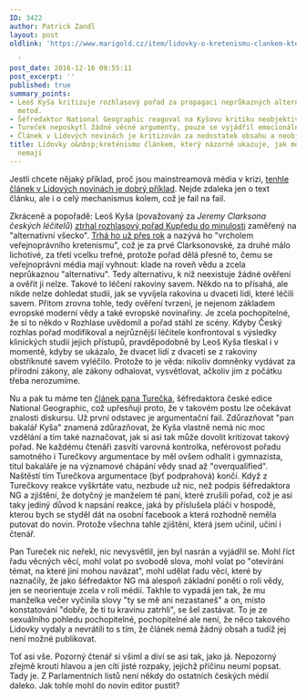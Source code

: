 ```yaml
---
ID: 3422
author: Patrick Zandl
layout: post
oldlink: 'https://www.marigold.cz/item/lidovky-o-kretenismu-clankem-ktery-nazorne-ukazuje-jak-media-fungovat-nemaji

  '
post_date: 2016-12-16 09:55:11
post_excerpt: ''
published: true
summary_points:
- Leoš Kyša kritizuje rozhlasový pořad za propagaci neprůkazných alternativních léčebných
  metod.
- Šéfredaktor National Geographic reagoval na Kyšovu kritiku neobjektivně a osobně.
- Tureček neposkytl žádné věcné argumenty, pouze se vyjádřil emocionálně.
- Článek v Lidových novinách je kritizován za nedostatek obsahu a neobjektivitu.
title: Lidovky o&nbsp;kreténismu článkem, který názorně ukazuje, jak média fungovat
  nemají
---
```


Jestli chcete nějaký příklad, proč jsou mainstreamová média v krizi, <a href="http://www.lidovky.cz/vrchol-verejnopravniho-kretenismu-d6u-/nazory.aspx?c=A161215_124504_ln_nazory_ele">tenhle článek v Lidových novinách je dobrý příklad</a>. Nejde zdaleka jen o text článku, ale i o celý mechanismus kolem, což je fail na fail. <!--more-->

Zkráceně a popořadě: Leoš Kyša (považovaný za <em>Jeremy Clarksona českých léčitelů</em>) <a href="http://www.lidovky.cz/kysa-rozhlas-rusi-porad-kupredu-do-minulosti-vrchol-verejnopravniho-kretenismu-ggk-/nazory.aspx?c=A161214_175346_ln_nazory_gib">ztrhal rozhlasový pořad Kupředu do minulosti</a> zaměřený na "alternativní všecko". <a href="http://mediahub.cz/komentare-35811/nejen-ct-ma-problem-s-sirenim-alternativnich-nesmyslu-cesky-rozhlas-ji-zdatne-sekunduje-816120">Trhá ho už přes rok</a> a nazývá ho "vrcholem veřejnoprávního kretenismu", což je za prvé Clarksonovské, za druhé málo lichotivé, za třetí vcelku trefné, protože pořad dělá přesně to, čemu se veřejnoprávní média mají vyhnout: klade na roveň vědu a zcela neprůkaznou "alternativu". Tedy alternativu, k níž neexistuje žádné ověření a ověřit ji nelze. Takové to léčení rakoviny savem. Někdo na to přísahá, ale nikde nelze dohledat studii, jak se vyvíjela rakovina u dvaceti lidí, které léčili savem. Přitom zrovna tohle, tedy ověření tvrzení, je nejenom základem evropské moderní vědy a také evropské novinařiny. Je zcela pochopitelné, že si to někdo v Rozhlase uvědomil a pořad stáhl ze scény. Kdyby Český rozhlas pořad modifikoval a nejrůznější léčitele konfrontoval s výsledky klinických studií jejich přístupů, pravděpodobně by Leoš Kyša tleskal i v momentě, kdyby se ukázalo, že dvacet lidí z dvaceti se z rakoviny obstříknuté savem vyléčilo. Protože to je věda: nikoliv domněnky vydávat za přírodní zákony, ale zákony odhalovat, vysvětlovat, ačkoliv jim z počátku třeba nerozumíme.  

Nu a pak tu máme ten <a href="http://www.lidovky.cz/vrchol-verejnopravniho-kretenismu-d6u-/nazory.aspx?c=A161215_124504_ln_nazory_ele">článek pana Turečka</a>, šéfredaktora české edice National Geographic, což upřesňuji proto, že v takovém postu lze očekávat znalosti diskursu. Už první odstavec je argumentační fail. Zdůrazňovat "pan bakalář Kyša" znamená zdůrazňovat, že Kyša vlastně nemá nic moc vzdělání a tím také naznačovat, jak si asi tak může dovolit kritizovat takový pořad. Ne každému čtenáři zasvítí varovná kontrolka, neférovost pořadu samotného i Turečkovy argumentace by měl ovšem odhalit i gymnazista, titul bakaláře je na významové chápání vědy snad až "overqualified". Naštěstí tím Turečkova argumentace (byť podprahová) končí. Když z Turečkovy reakce vyškrtáte vatu, nezbude už nic, než podpis šéfredaktora NG a zjištění, že dotyčný je manželem té paní, které zrušili pořad, což je asi taky jediný důvod k napsání reakce, jaká by příslušela pláči v hospodě, kterou bych se styděl dát na osobní facebook a která rozhodně neměla putovat do novin. Protože všechna tahle zjištění, která jsem učinil, učiní i čtenář. 

Pan Tureček nic neřekl, nic nevysvětlil, jen byl nasrán a vyjádřil se. Mohl říct řadu věcných věcí, mohl volat po svobodě slova, mohl volat po "otevírání témat, na které jiní mohou navázat", mohl udělat řadu věcí, které by naznačily, že jako šéfredaktor NG má alespoň základní ponětí o roli vědy, jen se neorientuje zcela v roli médií. Takhle to vypadá jen tak, že mu manželka večer vyčinila slovy "ty se mě ani nezastaneš" a on, místo konstatování "dobře, že ti tu kravinu zatrhli", se šel zastávat. To je ze sexuálního pohledu pochopitelné, pochopitelné ale není, že něco takového Lidovky vydaly a nevrátili to s tím, že článek nemá žádný obsah a tudíž jej není možné publikovat. 

Toť asi vše. Pozorný čtenář si všiml a diví se asi tak, jako já. Nepozorný zřejmě kroutí hlavou a jen cítí jisté rozpaky, jejichž příčinu neumí popsat. Tady je. Z Parlamentních listů není někdy do ostatních českých médií daleko. Jak tohle mohl do novin editor pustit?